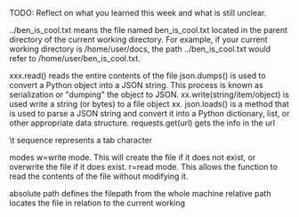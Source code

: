 TODO: Reflect on what you learned this week and what is still unclear.

../ben_is_cool.txt means the file named ben_is_cool.txt located in the parent directory of the current working directory. For example, if your current working directory is /home/user/docs, the path ../ben_is_cool.txt would refer to /home/user/ben_is_cool.txt.

xxx.read() reads the entire contents of the file
json.dumps() is used to convert a Python object into a JSON string. This process is known as serialization or "dumping" the object to JSON.
xx.write(string/item/object) is used write a string (or bytes) to a file object xx.
json.loads() is a method that is used to parse a JSON string and convert it into a Python dictionary, list, or other appropriate data structure.
requests.get(url) gets the info in the url

\t sequence represents a tab character

modes
w=write mode. This will create the file if it does not exist, or overwrite the file if it does exist.
r=read mode. This allows the function to read the contents of the file without modifying it.

absolute path defines the filepath from the whole machine
relative path locates the file in relation to the current working
